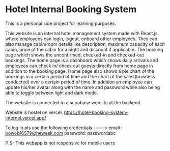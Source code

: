 # Hotel Internal Booking System

This is a personal side project for learning purposes.

This website is an internal hotel management system made with React.js where employees can login, logout, onboard other employees. They can also manage cabin/room details like description, maximum capacity of each cabin, price of the cabin for a night and discount if applicable. The booking page which shows the unconfirmed, checked-in and checked-out bookings. The home page is a dashboard which shows daily arrivals and employees can check in/ check out guests directly from home page in addition to the booking page. Home page also shows a pie chart of the bookings in a certain period of time and the chart of the sales(buisness conducted) over a certain period of time. In addition an employee can update his/her avatar along with the name and password while also being able to toggle between light and dark mode.

The website is connected to a supabase website at the backend

Website is hostel on vercel. https://hotel-booking-system-internal.vercel.app/

To log in pls use the following credentials ---->
email : bowob16579@heweek.com
password: passwordabc

P.S- This webapp is not responsive for mobile users
